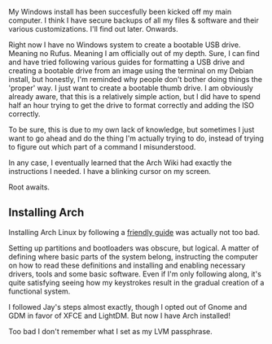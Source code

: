 My Windows install has been succesfully been kicked off my main computer. I think I have secure backups of all my files & software and their various customizations. I'll find out later. Onwards.

Right now I have no Windows system to create a bootable USB drive. Meaning no Rufus. Meaning I am officially out of my depth. 
Sure, I can find and have tried following various guides for formatting a USB drive and creating a bootable drive from an image using the terminal on my Debian install, but honestly, I'm reminded why people don't bother doing things the 'proper' way.
I just want to create a bootable thumb drive. I am obviously already aware, that this is a relatively simple action, but I did have to spend half an hour trying to get the drive to format correctly and adding the ISO correctly. 

To be sure, this is due to my own lack of knowledge, but sometimes I just want to go ahead and do the thing I'm actually trying to do, instead of trying to figure out which part of a command I misunderstood. 

In any case, I eventually learned that the Arch Wiki had exactly the instructions I needed. I have a blinking cursor on my screen. 

Root awaits.

## Installing Arch
Installing Arch Linux by following a [friendly guide](https://www.youtube.com/watch?v=FxeriGuJKTM) was actually not too bad.

Setting up partitions and bootloaders was obscure, but logical. A matter of defining where basic parts of the system belong, instructing the computer on how to read these definitions and installing and enabling necessary drivers, tools and some basic software.
Even if I'm only following along, it's quite satisfying seeing how my keystrokes result in the gradual creation of a functional system.

I followed Jay's steps almost exactly, though I opted out of Gnome and GDM in favor of XFCE and LightDM. But now I have Arch installed!

Too bad I don't remember what I set as my LVM passphrase.
